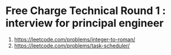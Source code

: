 # Free Charge Technical Round 1 : interview for principal engineer

1. https://leetcode.com/problems/integer-to-roman/
2. https://leetcode.com/problems/task-scheduler/

